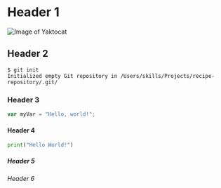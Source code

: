 # Header 1
![Image of Yaktocat](https://octodex.github.com/images/yaktocat.png)
## Header 2
```
$ git init
Initialized empty Git repository in /Users/skills/Projects/recipe-repository/.git/
```
### Header 3
``` javascript
var myVar = "Hello, world!";
```
#### Header 4
``` python
print("Hello World!")
```
##### Header 5
###### Header 6
